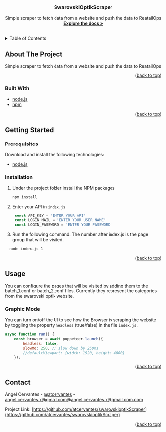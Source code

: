 <!-- Improved compatibility of back to top link: See: https://github.com/othneildrew/Best-README-Template/pull/73 -->
<a name="readme-top"></a>
<!--
*** Thanks for checking out the Best-README-Template. If you have a suggestion
*** that would make this better, please fork the repo and create a pull request
*** or simply open an issue with the tag "enhancement".
*** Don't forget to give the project a star!
*** Thanks again! Now go create something AMAZING! :D
-->



<!-- PROJECT SHIELDS -->
<!--
*** I'm using markdown "reference style" links for readability.
*** Reference links are enclosed in brackets [ ] instead of parentheses ( ).
*** See the bottom of this document for the declaration of the reference variables
*** for contributors-url, forks-url, etc. This is an optional, concise syntax you may use.
*** https://www.markdownguide.org/basic-syntax/#reference-style-links
-->
<!-- [![Contributors][contributors-shield]][contributors-url]
[![Forks][forks-shield]][forks-url]
[![Stargazers][stars-shield]][stars-url]
[![Issues][issues-shield]][issues-url]
[![LinkedIn][linkedin-shield]][linkedin-url] -->


<h3 align="center">SwarovskiOptikScraper</h3>

  <p align="center">
    Simple scraper to fetch data from a website and push the data to ReatailOps
    <br />
    <a href="https://github.com/atcervantes/swarovskioptikScraper"><strong>Explore the docs »</strong></a>
    <br />
    <br />
    <!-- <a href="https://github.com/atcervantes/swarovskioptikScraper">View Demo</a>
    ·
    <a href="https://github.com/atcervantes/swarovskioptikScraper/issues">Report Bug</a>
    ·
    <a href="https://github.com/atcervantes/swarovskioptikScraper/issues">Request Feature</a> -->
  </p>
</div>



<!-- TABLE OF CONTENTS -->
<details>
  <summary>Table of Contents</summary>
  <ol>
    <li>
      <a href="#about-the-project">About The Project</a>
      <ul>
        <li><a href="#built-with">Built With</a></li>
      </ul>
    </li>
    <li>
      <a href="#getting-started">Getting Started</a>
      <ul>
        <li><a href="#prerequisites">Prerequisites</a></li>
        <li><a href="#installation">Installation</a></li>
      </ul>
    </li>
    <li><a href="#usage">Usage</a></li>
    <!-- <li><a href="#roadmap">Roadmap</a></li>
    <li><a href="#contributing">Contributing</a></li>
    <li><a href="#license">License</a></li>
    <li><a href="#contact">Contact</a></li>
    <li><a href="#acknowledgments">Acknowledgments</a></li> -->
  </ol>
</details>



<!-- ABOUT THE PROJECT -->
## About The Project

Simple scraper to fetch data from a website and push the data to ReatailOps

<p align="right">(<a href="#readme-top">back to top</a>)</p>


### Built With

* [node.js](http://nodejs.org/)
* [npm](https://www.npmjs.com/)


<p align="right">(<a href="#readme-top">back to top</a>)</p>



<!-- GETTING STARTED -->
## Getting Started

### Prerequisites

Download and install the following technologies:

* [node.js](https://nodejs.org/en/download/)

### Installation

1. Under the project folder install the NPM packages
   ```sh
   npm install
   ```
2. Enter your API in `index.js`
   ```js
    const API_KEY = 'ENTER YOUR API'
    const LOGIN_MAIL = 'ENTER YOUR USER NAME'
    const LOGIN_PASSWORD = 'ENTER YOUR PASSWORD'
   ```
3. Run the following command. The number after index.js is the page group that will be visited.
```
  node index.js 1
```

<p align="right">(<a href="#readme-top">back to top</a>)</p>


<!-- USAGE EXAMPLES -->
## Usage

You can configure the pages that will be visited by adding them to the batch_1.conf or batch_2.conf files.
Currently they represent the categories from the swarovski optik website.

### Graphic Mode

You can turn on/off the UI to see how the Browser is scraping the website by toggling the property `headless` (true/false) in the file `index.js`.

```js
async function run() {
    const browser = await puppeteer.launch({
        headless: false,
        slowMo: 250, // slow down by 250ms
        //defaultViewport: {width: 1920, height: 4000}
    });
```


<p align="right">(<a href="#readme-top">back to top</a>)</p>


<!-- CONTACT -->
## Contact

Angel Cervantes - [@atcervantes](https://twitter.com/atcervantes) - angel.cervantes.x@gmail.com@angel.cervantes.x@gmail.com.com

Project Link: [https://github.com/atcervantes/swarovskioptikScraper](https://github.com/atcervantes/swarovskioptikScraper)

<p align="right">(<a href="#readme-top">back to top</a>)</p>


<!-- MARKDOWN LINKS & IMAGES -->